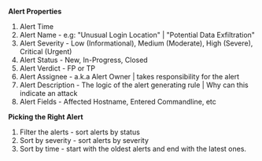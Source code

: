 
**Alert Properties**
1.  Alert Time
2. Alert Name - e.g: "Unusual Login Location" | "Potential Data Exfiltration"
3. Alert Severity - Low (Informational), Medium (Moderate), High (Severe), Critical (Urgent)
4. Alert Status - New, In-Progress, Closed
5. Alert Verdict - FP or TP
6. Alert Assignee - a.k.a Alert Owner | takes responsibility for the alert
7. Alert Description - The logic of the alert generating rule | Why can this indicate an attack
8. Alert Fields - Affected Hostname, Entered Commandline, etc


**Picking the Right Alert**
1. Filter the alerts - sort alerts by status
2. Sort by severity - sort alerts by severity
3. Sort by time - start with the oldest alerts and end with the latest ones. 


